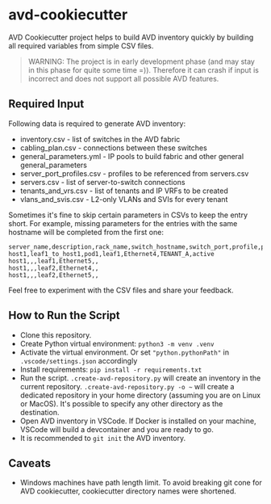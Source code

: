 # avd-cookiecutter

AVD Cookiecutter project helps to build AVD inventory quickly by building all required variables from simple CSV files.

> WARNING: The project is in early development phase (and may stay in this phase for quite some time =)).
> Therefore it can crash if input is incorrect and does not support all possible AVD features.

## Required Input

Following data is required to generate AVD inventory:

- inventory.csv - list of switches in the AVD fabric
- cabling_plan.csv - connections between these switches
- general_parameters.yml - IP pools to build fabric and other general general_parameters
- server_port_profiles.csv - profiles to be referenced from servers.csv
- servers.csv - list of server-to-switch connections
- tenants_and_vrs.csv - list of tenants and IP VRFs to be created
- vlans_and_svis.csv - L2-only VLANs and SVIs for every tenant

Sometimes it's fine to skip certain parameters in CSVs to keep the entry short. For example, missing parameters for the entries with the same hostname will be completed from the first one:

```csv
server_name,description,rack_name,switch_hostname,switch_port,profile,port_channel_mode
host1,leaf1_to_host1,pod1,leaf1,Ethernet4,TENANT_A,active
host1,,,leaf1,Ethernet5,,
host1,,,leaf2,Ethernet4,,
host1,,,leaf2,Ethernet5,,
```

Feel free to experiment with the CSV files and share your feedback.

## How to Run the Script

- Clone this repository.
- Create Python virtual environment: `python3 -m venv .venv`
- Activate the virtual environment. Or set `"python.pythonPath"` in `.vscode/settings.json` accordingly
- Install requirements: `pip install -r requirements.txt`
- Run the script. `.create-avd-repository.py` will create an inventory in the current repository. `.create-avd-repository.py -o ~` will create a dedicated repository in your home directory (assuming you are on Linux or MacOS). It's possible to specify any other directory as the destination.
- Open AVD inventory in VSCode. If Docker is installed on your machine, VSCode will build a devcontainer and you are ready to go.
- It is recommended to `git init` the AVD inventory.

## Caveats

- Windows machines have path length limit. To avoid breaking git cone for AVD cookiecutter, cookiecutter directory names were shortened.
